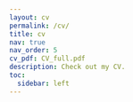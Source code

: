 ```yaml
---
layout: cv
permalink: /cv/
title: cv
nav: true
nav_order: 5
cv_pdf: CV_full.pdf
description: Check out my CV.
toc:
  sidebar: left
---
```

